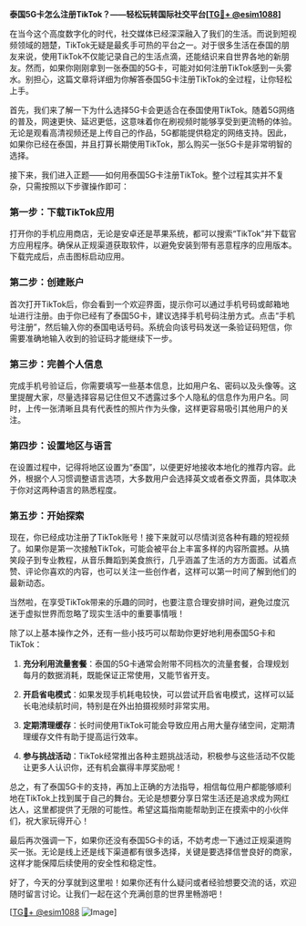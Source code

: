**泰国5G卡怎么注册TikTok？——轻松玩转国际社交平台[[TG💪+ @esim1088](https://t.me/s/esim1088)]**

在当今这个高度数字化的时代，社交媒体已经深深融入了我们的生活。而说到短视频领域的翘楚，TikTok无疑是最炙手可热的平台之一。对于很多生活在泰国的朋友来说，使用TikTok不仅能记录自己的生活点滴，还能结识来自世界各地的新朋友。然而，如果你刚刚拿到一张泰国的5G卡，可能对如何注册TikTok感到一头雾水。别担心，这篇文章将详细为你解答泰国5G卡注册TikTok的全过程，让你轻松上手。

首先，我们来了解一下为什么选择5G卡会更适合在泰国使用TikTok。随着5G网络的普及，网速更快、延迟更低，这意味着你在刷视频时能够享受到更流畅的体验。无论是观看高清视频还是上传自己的作品，5G都能提供稳定的网络支持。因此，如果你已经在泰国，并且打算长期使用TikTok，那么购买一张5G卡是非常明智的选择。

接下来，我们进入正题——如何用泰国5G卡注册TikTok。整个过程其实并不复杂，只需按照以下步骤操作即可：

### 第一步：下载TikTok应用

打开你的手机应用商店，无论是安卓还是苹果系统，都可以搜索“TikTok”并下载官方应用程序。确保从正规渠道获取软件，以避免安装到带有恶意程序的应用版本。下载完成后，点击图标启动应用。

### 第二步：创建账户

首次打开TikTok后，你会看到一个欢迎界面，提示你可以通过手机号码或邮箱地址进行注册。由于你已经有了泰国5G卡，建议选择手机号码注册方式。点击“手机号注册”，然后输入你的泰国电话号码。系统会向该号码发送一条验证码短信，你需要准确地输入收到的验证码才能继续下一步。

### 第三步：完善个人信息

完成手机号验证后，你需要填写一些基本信息，比如用户名、密码以及头像等。这里提醒大家，尽量选择容易记住但又不透露过多个人隐私的信息作为用户名。同时，上传一张清晰且具有代表性的照片作为头像，这样更容易吸引其他用户的关注。

### 第四步：设置地区与语言

在设置过程中，记得将地区设置为“泰国”，以便更好地接收本地化的推荐内容。此外，根据个人习惯调整语言选项，大多数用户会选择英文或者泰文界面，具体取决于你对这两种语言的熟悉程度。

### 第五步：开始探索

现在，你已经成功注册了TikTok账号！接下来就可以尽情浏览各种有趣的短视频了。如果你是第一次接触TikTok，可能会被平台上丰富多样的内容所震撼。从搞笑段子到专业教程，从音乐舞蹈到美食旅行，几乎涵盖了生活的方方面面。试着点赞、评论你喜欢的内容，也可以关注一些创作者，这样可以第一时间了解到他们的最新动态。

当然啦，在享受TikTok带来的乐趣的同时，也要注意合理安排时间，避免过度沉迷于虚拟世界而忽略了现实生活中的重要事情哦！

除了以上基本操作之外，还有一些小技巧可以帮助你更好地利用泰国5G卡和TikTok：

1. **充分利用流量套餐**：泰国的5G卡通常会附带不同档次的流量套餐，合理规划每月的数据消耗，既能保证正常使用，又能节省开支。
   
2. **开启省电模式**：如果发现手机耗电较快，可以尝试开启省电模式，这样可以延长电池续航时间，特别是在外出拍摄视频时非常实用。

3. **定期清理缓存**：长时间使用TikTok可能会导致应用占用大量存储空间，定期清理缓存文件有助于提高运行效率。

4. **参与挑战活动**：TikTok经常推出各种主题挑战活动，积极参与这些活动不仅能让更多人认识你，还有机会赢得丰厚奖励呢！

总之，有了泰国5G卡的支持，再加上正确的方法指导，相信每位用户都能够顺利地在TikTok上找到属于自己的舞台。无论是想要分享日常生活还是追求成为网红达人，这里都提供了无限的可能性。希望这篇指南能帮助到正在摸索中的小伙伴们，祝大家玩得开心！

最后再次强调一下，如果你还没有泰国5G卡的话，不妨考虑一下通过正规渠道购买一张。无论是线上还是线下渠道都有很多选择，关键是要选择信誉良好的商家，这样才能保障后续使用的安全性和稳定性。

好了，今天的分享就到这里啦！如果你还有什么疑问或者经验想要交流的话，欢迎随时留言讨论。让我们一起在这个充满创意的世界里畅游吧！

[[TG💪+ @esim1088](https://t.me/s/esim1088) ![Image](https://i.postimg.cc/4NQfJmqS/Snipaste-2025-05-13-00-14-12.png)]